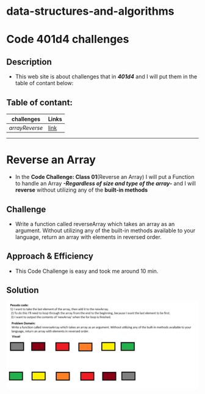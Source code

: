# data-structures-and-algorithms
# Code 401d4 challenges
## Description
- This web site is about challenges that in ***401d4*** and I will put them in the table of contant below:
## Table of contant:
**challenges**  | **Links**
  -------------  | -------------
  *arrayReverse* | [link](https://hussein-401-advanced-javascript.github.io/data-structures-and-algorithms/)
  
  -----------------------------------------------
  # Reverse an Array
- In the **Code Challenge: Class 01**(Reverse an Array) I will put a Function to handle an Array ***-Regardless of size and type of the array-***
and I will **reverse** without utilizing any of the **built-in methods**
## Challenge
- Write a function called reverseArray which takes an array as an argument. Without utilizing any of the built-in methods available to your language, return an array with elements in reversed order.
## Approach & Efficiency
- This Code Challenge is easy and took me around 10 min.

## Solution
![array-reverse](./assets/array-reverse.PNG)